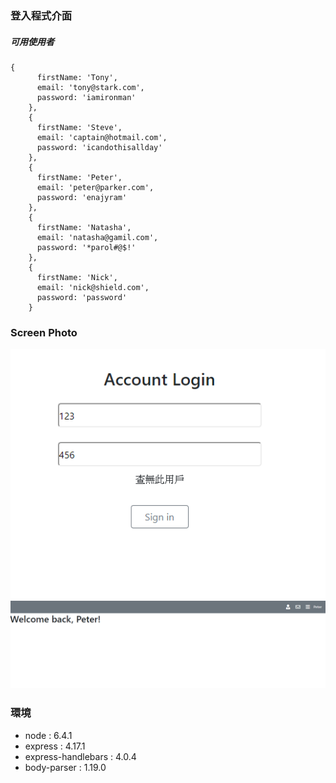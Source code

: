 ### 登入程式介面

##### 可用使用者
```
{
      firstName: 'Tony',
      email: 'tony@stark.com',
      password: 'iamironman'
    },
    {
      firstName: 'Steve',
      email: 'captain@hotmail.com',
      password: 'icandothisallday'
    },
    {
      firstName: 'Peter',
      email: 'peter@parker.com',
      password: 'enajyram'
    },
    {
      firstName: 'Natasha',
      email: 'natasha@gamil.com',
      password: '*parol#@$!'
    },
    {
      firstName: 'Nick',
      email: 'nick@shield.com',
      password: 'password'
    }
```

### Screen Photo

![image](https://github.com/YenLai/Login-Interface/blob/master/image/%E7%99%BB%E5%85%A5%E7%95%AB%E9%9D%A2.PNG)
![image](https://github.com/YenLai/Login-Interface/blob/master/image/%E7%99%BB%E5%85%A5%E6%88%90%E5%8A%9F.PNG)

### 環境
- node : 6.4.1
- express : 4.17.1
- express-handlebars : 4.0.4
- body-parser : 1.19.0


